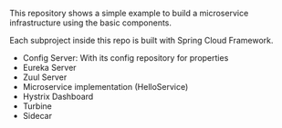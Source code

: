 
This repository shows a simple example to build a microservice infrastructure using the basic components.

Each subproject inside this repo is built with Spring Cloud Framework.

* Config Server: With its config repository for properties
* Eureka Server
* Zuul Server
* Microservice implementation (HelloService)
* Hystrix Dashboard
* Turbine
* Sidecar

